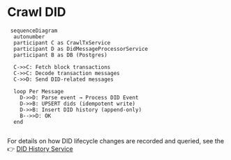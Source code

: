 # Crawl DID

```mermaid
 sequenceDiagram
  autonumber
  participant C as CrawlTxService
  participant D as DidMessageProcessorService
  participant B as DB (Postgres)

  C->>C: Fetch block transactions
  C->>C: Decode transaction messages
  C->>D: Send DID-related messages

  loop Per Message
    D->>D: Parse event → Process DID Event
    D->>B: UPSERT dids (idempotent write)
    D->>B: Insert DID history (append-only)
    B-->>D: OK
  end


```
For details on how DID lifecycle changes are recorded and queried, see the  
👉 [DID History Service](./did-history.md)
